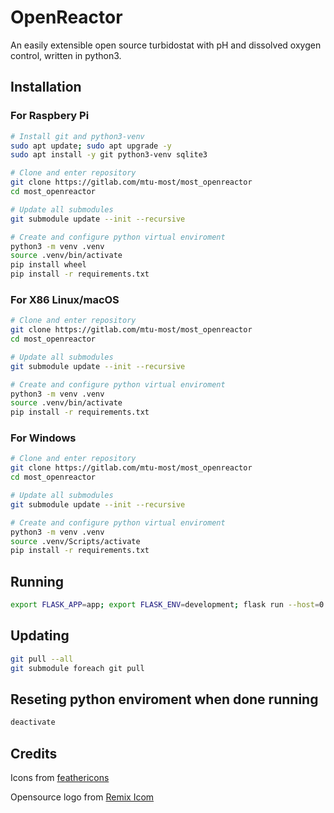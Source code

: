# OpenReactor
An easily extensible open source turbidostat with pH and dissolved oxygen control, written in python3.

## Installation

### For Raspbery Pi
```sh
# Install git and python3-venv
sudo apt update; sudo apt upgrade -y
sudo apt install -y git python3-venv sqlite3

# Clone and enter repository
git clone https://gitlab.com/mtu-most/most_openreactor
cd most_openreactor

# Update all submodules
git submodule update --init --recursive

# Create and configure python virtual enviroment
python3 -m venv .venv
source .venv/bin/activate
pip install wheel
pip install -r requirements.txt
```

### For X86 Linux/macOS
```sh
# Clone and enter repository
git clone https://gitlab.com/mtu-most/most_openreactor
cd most_openreactor

# Update all submodules
git submodule update --init --recursive

# Create and configure python virtual enviroment
python3 -m venv .venv
source .venv/bin/activate
pip install -r requirements.txt
```

### For Windows
```sh
# Clone and enter repository
git clone https://gitlab.com/mtu-most/most_openreactor
cd most_openreactor

# Update all submodules
git submodule update --init --recursive

# Create and configure python virtual enviroment
python3 -m venv .venv
source .venv/Scripts/activate
pip install -r requirements.txt
```

## Running
```sh
export FLASK_APP=app; export FLASK_ENV=development; flask run --host=0.0.0.0
```

## Updating
```sh
git pull --all
git submodule foreach git pull
```

## Reseting python enviroment when done running
```sh
deactivate
```

## Credits
Icons from [feathericons](https://feathericons.com)

Opensource logo from [Remix Icom](https://remixicon.com/)
